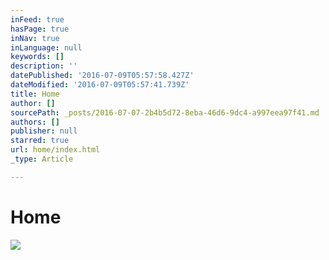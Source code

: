 ```yaml
---
inFeed: true
hasPage: true
inNav: true
inLanguage: null
keywords: []
description: ''
datePublished: '2016-07-09T05:57:58.427Z'
dateModified: '2016-07-09T05:57:41.739Z'
title: Home
author: []
sourcePath: _posts/2016-07-07-2b4b5d72-8eba-46d6-9dc4-a997eea97f41.md
authors: []
publisher: null
starred: true
url: home/index.html
_type: Article

---
```

# Home
![](https://the-grid-user-content.s3-us-west-2.amazonaws.com/000cc00b-b237-4fcf-941d-8fa9f14c0bf9.jpg)